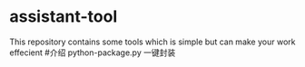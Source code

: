 # assistant-tool
This repository contains some tools which is simple but can make your work effecient
#介绍
python-package.py  一键封装
